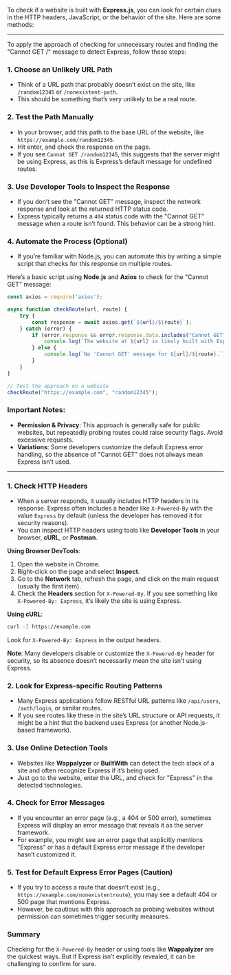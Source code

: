 To check if a website is built with **Express.js**, you can look for certain clues in the HTTP headers, JavaScript, or the behavior of the site. Here are some methods:

---

To apply the approach of checking for unnecessary routes and finding the "Cannot GET /<route>" message to detect Express, follow these steps:

### 1. **Choose an Unlikely URL Path**
   - Think of a URL path that probably doesn’t exist on the site, like `/random12345` or `/nonexistent-path`.
   - This should be something that’s very unlikely to be a real route.

### 2. **Test the Path Manually**
   - In your browser, add this path to the base URL of the website, like `https://example.com/random12345`.
   - Hit enter, and check the response on the page.
   - If you see `Cannot GET /random12345`, this suggests that the server might be using Express, as this is Express’s default message for undefined routes.

### 3. **Use Developer Tools to Inspect the Response**
   - If you don’t see the "Cannot GET" message, inspect the network response and look at the returned HTTP status code.
   - Express typically returns a `404` status code with the "Cannot GET" message when a route isn’t found. This behavior can be a strong hint.

### 4. **Automate the Process (Optional)**
   - If you’re familiar with Node.js, you can automate this by writing a simple script that checks for this response on multiple routes.

   Here’s a basic script using **Node.js** and **Axios** to check for the "Cannot GET" message:

   ```javascript
   const axios = require('axios');

   async function checkRoute(url, route) {
       try {
           const response = await axios.get(`${url}/${route}`);
       } catch (error) {
           if (error.response && error.response.data.includes("Cannot GET")) {
               console.log(`The website at ${url} is likely built with Express.`);
           } else {
               console.log(`No 'Cannot GET' message for ${url}/${route}.`);
           }
       }
   }

   // Test the approach on a website
   checkRoute("https://example.com", "random12345");
   ```

### Important Notes:
   - **Permission & Privacy**: This approach is generally safe for public websites, but repeatedly probing routes could raise security flags. Avoid excessive requests.
   - **Variations**: Some developers customize the default Express error handling, so the absence of "Cannot GET" does not always mean Express isn’t used.

---
### 1. **Check HTTP Headers**
   - When a server responds, it usually includes HTTP headers in its response. Express often includes a header like `X-Powered-By` with the value `Express` by default (unless the developer has removed it for security reasons).
   - You can inspect HTTP headers using tools like **Developer Tools** in your browser, **cURL**, or **Postman**.

   **Using Browser DevTools**:
   1. Open the website in Chrome.
   2. Right-click on the page and select **Inspect**.
   3. Go to the **Network** tab, refresh the page, and click on the main request (usually the first item).
   4. Check the **Headers** section for `X-Powered-By`. If you see something like `X-Powered-By: Express`, it’s likely the site is using Express.

   **Using cURL**:
   ```bash
   curl -I https://example.com
   ```
   Look for `X-Powered-By: Express` in the output headers.

   **Note**: Many developers disable or customize the `X-Powered-By` header for security, so its absence doesn’t necessarily mean the site isn’t using Express.

### 2. **Look for Express-specific Routing Patterns**
   - Many Express applications follow RESTful URL patterns like `/api/users`, `/auth/login`, or similar routes.
   - If you see routes like these in the site’s URL structure or API requests, it might be a hint that the backend uses Express (or another Node.js-based framework).

### 3. **Use Online Detection Tools**
   - Websites like **Wappalyzer** or **BuiltWith** can detect the tech stack of a site and often recognize Express if it’s being used. 
   - Just go to the website, enter the URL, and check for "Express" in the detected technologies.

### 4. **Check for Error Messages**
   - If you encounter an error page (e.g., a 404 or 500 error), sometimes Express will display an error message that reveals it as the server framework.
   - For example, you might see an error page that explicitly mentions "Express" or has a default Express error message if the developer hasn’t customized it.

### 5. **Test for Default Express Error Pages (Caution)**
   - If you try to access a route that doesn’t exist (e.g., `https://example.com/nonexistentroute`), you may see a default 404 or 500 page that mentions Express.
   - However, be cautious with this approach as probing websites without permission can sometimes trigger security measures.

### Summary
Checking for the `X-Powered-By` header or using tools like **Wappalyzer** are the quickest ways. But if Express isn’t explicitly revealed, it can be challenging to confirm for sure.